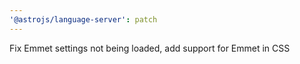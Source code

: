 ```yaml
---
'@astrojs/language-server': patch
---
```


Fix Emmet settings not being loaded, add support for Emmet in CSS
